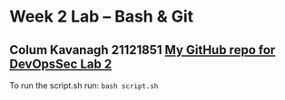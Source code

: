 # Week 2 Lab – Bash & Git
Colum Kavanagh 21121851
[My GitHub repo for DevOpsSec Lab 2](https://github.com/ColumKavanagh/DevOpsSec_Lab2)
---
To run the script.sh run: `bash script.sh`
